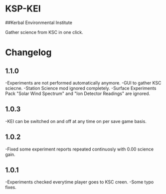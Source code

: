 # KSP-KEI
##Kerbal Environmental Institute

Gather science from KSC in one click.

# Changelog
## 1.1.0
-Experiments are not performed automatically anymore.
-GUI to gather KSC sciecne.
-Station Science mod ignored completely.
-Surface Experiments Pack "Solar Wind Spectrum" and "Ion Detector Readings" are ignored.

## 1.0.3
-KEI can be switched on and off at any time on per save game basis.

## 1.0.2
-Fixed some experiment reports repeated continuosly with 0.00 science gain.

## 1.0.1
-Experiments checked everytime player goes to KSC creen.
-Some typo fixes.
